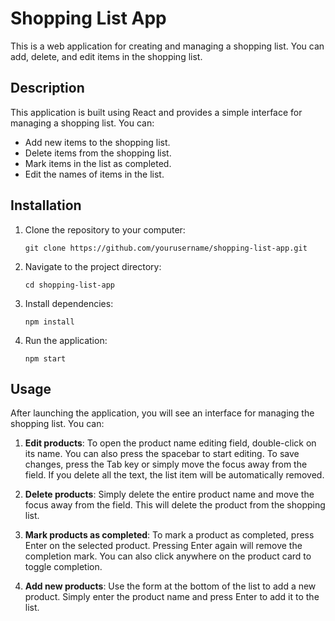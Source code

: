 # Shopping List App

This is a web application for creating and managing a shopping list. You can add, delete, and edit items in the shopping list.

## Description

This application is built using React and provides a simple interface for managing a shopping list. You can:

- Add new items to the shopping list.
- Delete items from the shopping list.
- Mark items in the list as completed.
- Edit the names of items in the list.

## Installation

1. Clone the repository to your computer:

    ```
    git clone https://github.com/yourusername/shopping-list-app.git
    ```

2. Navigate to the project directory:

    ```
    cd shopping-list-app
    ```

3. Install dependencies:

    ```
    npm install
    ```

4. Run the application:

    ```
    npm start
    ```

## Usage

After launching the application, you will see an interface for managing the shopping list. You can:

1. **Edit products**: To open the product name editing field, double-click on its name. You can also press the spacebar to start editing. To save changes, press the Tab key or simply move the focus away from the field. If you delete all the text, the list item will be automatically removed.

2. **Delete products**: Simply delete the entire product name and move the focus away from the field. This will delete the product from the shopping list.

3. **Mark products as completed**: To mark a product as completed, press Enter on the selected product. Pressing Enter again will remove the completion mark. You can also click anywhere on the product card to toggle completion.

4. **Add new products**: Use the form at the bottom of the list to add a new product. Simply enter the product name and press Enter to add it to the list.


